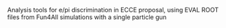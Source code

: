 Analysis tools for e/pi discrimination in ECCE proposal, using EVAL ROOT files from Fun4All simulations with a single particle gun
